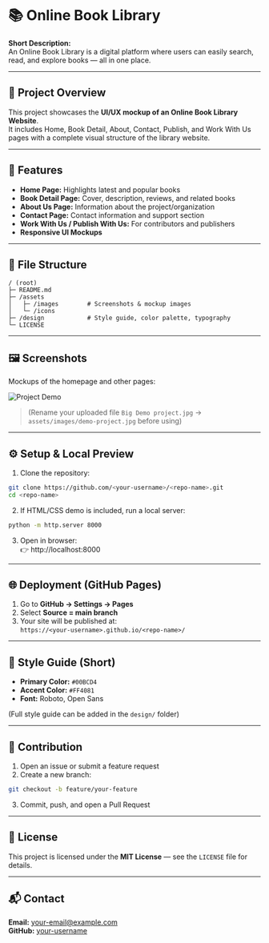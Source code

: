 # 📚 Online Book Library

**Short Description:**  
An Online Book Library is a digital platform where users can easily search, read, and explore books — all in one place.

---

## 🌟 Project Overview
This project showcases the **UI/UX mockup of an Online Book Library Website**.  
It includes Home, Book Detail, About, Contact, Publish, and Work With Us pages with a complete visual structure of the library website.  

---

## 🚀 Features
- **Home Page:** Highlights latest and popular books  
- **Book Detail Page:** Cover, description, reviews, and related books  
- **About Us Page:** Information about the project/organization  
- **Contact Page:** Contact information and support section  
- **Work With Us / Publish With Us:** For contributors and publishers  
- **Responsive UI Mockups**  

---

## 📂 File Structure
```
/ (root)
├─ README.md
├─ /assets
│   ├─ /images        # Screenshots & mockup images
│   └─ /icons
├─ /design            # Style guide, color palette, typography
└─ LICENSE
```

---

## 🖼️ Screenshots
Mockups of the homepage and other pages:  

![Project Demo](assets/images/demo-project.jpg)

> (Rename your uploaded file `Big Demo project.jpg` → `assets/images/demo-project.jpg` before using)

---

## ⚙️ Setup & Local Preview
1. Clone the repository:  
```bash
git clone https://github.com/<your-username>/<repo-name>.git
cd <repo-name>
```

2. If HTML/CSS demo is included, run a local server:  
```bash
python -m http.server 8000
```

3. Open in browser:  
👉 http://localhost:8000  

---

## 🌐 Deployment (GitHub Pages)
1. Go to **GitHub → Settings → Pages**  
2. Select **Source = main branch**  
3. Your site will be published at:  
`https://<your-username>.github.io/<repo-name>/`

---

## 🎨 Style Guide (Short)
- **Primary Color:** `#00BCD4`  
- **Accent Color:** `#FF4081`  
- **Font:** Roboto, Open Sans  

(Full style guide can be added in the `design/` folder)

---

## 🤝 Contribution
1. Open an issue or submit a feature request  
2. Create a new branch:  
```bash
git checkout -b feature/your-feature
```
3. Commit, push, and open a Pull Request  

---

## 📜 License
This project is licensed under the **MIT License** — see the `LICENSE` file for details.  

---

## 📬 Contact
**Email:** your-email@example.com  
**GitHub:** [your-username](https://github.com/your-username)  
